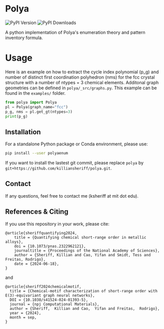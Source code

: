 # Polya 
![PyPI Version](https://img.shields.io/pypi/v/polyaenum.svg) ![PyPI Downloads](https://static.pepy.tech/badge/polyaenum)

A python implementation of Polya's enumeration theory and pattern inventory formula.

# Usage 

Here is an example on how to extract the cycle index polynomial (p_g) and number of distinct first coordination polyhedron (nms) for the fcc crystal structure with a number of ntypes = 3 chemical elements. Additonal graph geometries can be defined in ``polya/_src/graphs.py``. This example can be found in the ``examples/`` folder. 

```python
from polya import Polya
pl = Polya(graph_name="fcc")
p_g, nms = pl.get_gt(ntypes=3)
print(p_g)
```

## Installation
For a standalone Python package or Conda environment, please use:
```bash
pip install --user polyaenum
```

If you want to install the lastest git commit, please replace ``polya`` by ``git+https://github.com/killiansheriff/polya.git``.

## Contact
If any questions, feel free to contact me (ksheriff at mit dot edu).

## References & Citing 
If you use this repository in your work, please cite:

```
@article{sheriffquantifying2024,
	title = {Quantifying chemical short-range order in metallic alloys},
	doi = {10.1073/pnas.2322962121},
	journaltitle = {Proceedings of the National Academy of Sciences},
	author = {Sheriff, Killian and Cao, Yifan and Smidt, Tess and Freitas, Rodrigo},
	date = {2024-06-18},
}
```

and 

```
@article{sheriff2024chemicalmotif,
  title = {Chemical-motif characterization of short-range order with E(3)-equivariant graph neural networks},
  DOI = {10.1038/s41524-024-01393-5},
  journal = {npj Computational Materials},
  author = {Sheriff,  Killian and Cao,  Yifan and Freitas,  Rodrigo},
  year = {2024},
  month = sep,
}
```

